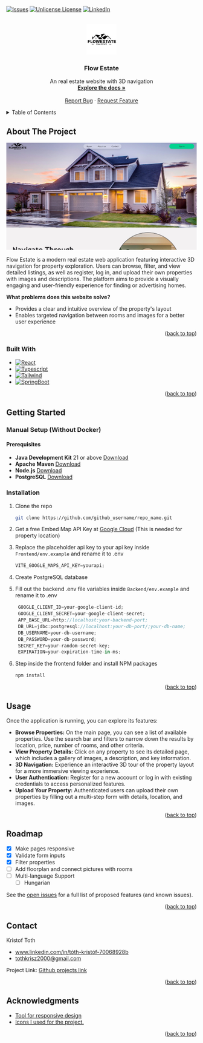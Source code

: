 
<a id="readme-top"></a>
[![Issues][issues-shield]][issues-url]
[![Unlicense License][license-shield]][license-url]
[![LinkedIn][linkedin-shield]][linkedin-url]



<!-- PROJECT LOGO -->
<br />
<div align="center">
  <a href="https://github.com/othneildrew/Best-README-Template">
    <img src="./src/assets/logo.svg" alt="Logo" width="80" height="80">
  </a>

  <h3 align="center">Flow Estate</h3>

  <p align="center">
    An real estate website with 3D navigation
    <br />
    <a href="https://github.com/othneildrew/Best-README-Template"><strong>Explore the docs »</strong></a>
    <br />
    <br />
    <a href="https://github.com/othneildrew/Best-README-Template/issues/new?labels=bug&template=bug-report---.md">Report Bug</a>
    &middot;
    <a href="https://github.com/othneildrew/Best-README-Template/issues/new?labels=enhancement&template=feature-request---.md">Request Feature</a>
  </p>
</div>



<!-- TABLE OF CONTENTS -->
<details>
  <summary>Table of Contents</summary>
  <ol>
    <li>
      <a href="#about-the-project">About The Project</a>
      <ul>
        <li><a href="#built-with">Built With</a></li>
      </ul>
    </li>
    <li>
      <a href="#getting-started">Getting Started</a>
      <ul>
        <li><a href="#prerequisites">Prerequisites</a></li>
        <li><a href="#installation">Installation</a></li>
      </ul>
    </li>
    <li><a href="#usage">Usage</a></li>
    <li><a href="#roadmap">Roadmap</a></li>
    <li><a href="#contact">Contact</a></li>
    <li><a href="#acknowledgments">Acknowledgments</a></li>
  </ol>
</details>



<!-- ABOUT THE PROJECT -->
## About The Project

[![Flow Estate Screen Shot][product-screenshot]](https://example.com)

[product-screenshot]: ./src/assets/screenshot.jpg

Flow Estate is a modern real estate web application featuring interactive 3D navigation for property exploration. Users can browse, filter, and view detailed listings, as well as register, log in, and upload their own properties with images and descriptions. The platform aims to provide a visually engaging and user-friendly experience for finding or advertising homes.

**What problems does this website solve?**
* Provides a clear and intuitive overview of the property's layout
* Enables targeted navigation between rooms and images for a better user experience

<p align="right">(<a href="#readme-top">back to top</a>)</p>



### Built With

* [![React][React.js]][React-url]
* [![Typescript][Typescript.img]][Typescript-url]
* [![Tailwind][Tailwind.img]][Tailwind-url]
* [![SpringBoot][SPRING.img]][Spring-url]

<p align="right">(<a href="#readme-top">back to top</a>)</p>

<!-- MARKDOWN LINKS & IMAGES -->
<!-- https://www.markdownguide.org/basic-syntax/#reference-style-links -->
[issues-shield]: https://img.shields.io/github/issues/othneildrew/Best-README-Template.svg?style=for-the-badge
[issues-url]: https://github.com/users/TothKristof/projects/1/views/1
[license-shield]: https://img.shields.io/github/license/othneildrew/Best-README-Template.svg?style=for-the-badge
[license-url]: https://github.com/othneildrew/Best-README-Template/blob/master/LICENSE.txt

[linkedin-shield]: https://img.shields.io/badge/-LinkedIn-black.svg?style=for-the-badge&logo=linkedin&colorB=555

[linkedin-url]: https://linkedin.com/in/othneildrew

[React.js]: https://img.shields.io/badge/React-20232A?style=for-the-badge&logo=react&logoColor=61DAFB
[React-url]: https://reactjs.org/

[Typescript.img]: https://img.shields.io/badge/Typescript-35495E?style=for-the-badge&logo=typescript&logoColor=3178c6
[Typescript-url]: https://www.typescriptlang.org/

[Tailwind.img]: https://img.shields.io/badge/Tailwind_CSS-grey?style=for-the-badge&logo=tailwind-css&logoColor=38B2AC
[Tailwind-url]: https://tailwindcss.com/

[Spring.img]: https://img.shields.io/badge/SpringBoot-6DB33F?style=for-the-badge&logo=Spring&logoColor=white
[Spring-url]: https://spring.io/

[PostgreSql.img]: https://img.shields.io/badge/SpringBoot-6DB33F?style=for-the-badge&logo=Spring&logoColor=white
[PostgreSql-url]: https://www.postgresql.org/



<!-- GETTING STARTED -->
## Getting Started

### Manual Setup (Without Docker)
#### Prerequisites

* **Java Development Kit** 21 or above [Download](https://www.oracle.com/java/technologies/downloads/)
* **Apache Maven** [Download](https://maven.apache.org/download.cgi)
* **Node.js** [Download](https://nodejs.org/en/download)
* **PostgreSQL** [Download](https://www.postgresql.org/download/)

### Installation

1. Clone the repo
   ```sh
   git clone https://github.com/github_username/repo_name.git
   ```

2. Get a free Embed Map API Key at [Google Cloud](https://cloud.google.com/gcp) (This is needed for property location)

3. Replace the placeholder api key to your api key inside `Frontend/env.example` and rename it to .env
   ```js
   VITE_GOOGLE_MAPS_API_KEY=yourapi;
   ```

4. Create PostgreSQL database

5. Fill out the backend .env file variables inside `Backend/env.example` and rename it to .env
   ```js
    GOOGLE_CLIENT_ID=your-google-client-id;
    GOOGLE_CLIENT_SECRET=your-google-client-secret;
    APP_BASE_URL=http://localhost:your-backend-port;
    DB_URL=jdbc:postgresql://localhost:your-db-port/;your-db-name;
    DB_USERNAME=your-db-username;
    DB_PASSWORD=your-db-password;
    SECRET_KEY=your-random-secret-key;
    EXPIRATION=your-expiration-time-in-ms;
   ```


7. Step inside the frontend folder and install NPM packages
   ```sh
   npm install
   ```

<p align="right">(<a href="#readme-top">back to top</a>)</p>



<!-- USAGE EXAMPLES -->
## Usage

Once the application is running, you can explore its features:

- **Browse Properties:** On the main page, you can see a list of available properties. Use the search bar and filters to narrow down the results by location, price, number of rooms, and other criteria.
- **View Property Details:** Click on any property to see its detailed page, which includes a gallery of images, a description, and key information.
- **3D Navigation:** Experience an interactive 3D tour of the property layout for a more immersive viewing experience.
- **User Authentication:** Register for a new account or log in with existing credentials to access personalized features.
- **Upload Your Property:** Authenticated users can upload their own properties by filling out a multi-step form with details, location, and images.



<p align="right">(<a href="#readme-top">back to top</a>)</p>



<!-- ROADMAP -->
## Roadmap

- [x] Make pages responsive
- [x] Validate form inputs
- [x] Filter properties
- [ ] Add floorplan and connect pictures with rooms
- [ ] Multi-language Support
    - [ ] Hungarian

See the [open issues](https://github.com/users/TothKristof/projects/1/views/1) for a full list of proposed features (and known issues).

<p align="right">(<a href="#readme-top">back to top</a>)</p>



<!-- CONTACT -->
## Contact

Kristof Toth 
- www.linkedin.com/in/tóth-kristóf-70068928b
- tothkrisz2000@gmail.com

Project Link: [Github projects link](https://github.com/users/TothKristof/projects/1/views/1)

<p align="right">(<a href="#readme-top">back to top</a>)</p>



<!-- ACKNOWLEDGMENTS -->
## Acknowledgments


* [Tool for responsive design](https://responsively.app/)
* [Icons I used for the project.](https://lucide.dev/)

<p align="right">(<a href="#readme-top">back to top</a>)</p>



